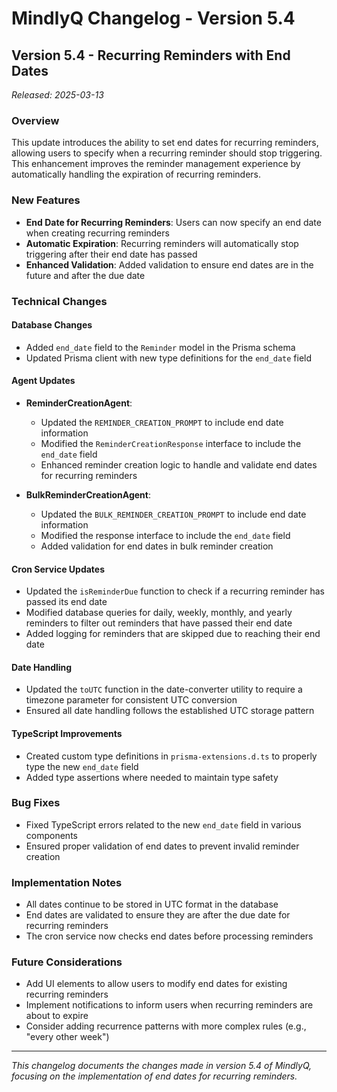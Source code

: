 # MindlyQ Changelog - Version 5.4

## Version 5.4 - Recurring Reminders with End Dates
*Released: 2025-03-13*

### Overview
This update introduces the ability to set end dates for recurring reminders, allowing users to specify when a recurring reminder should stop triggering. This enhancement improves the reminder management experience by automatically handling the expiration of recurring reminders.

### New Features
- **End Date for Recurring Reminders**: Users can now specify an end date when creating recurring reminders
- **Automatic Expiration**: Recurring reminders will automatically stop triggering after their end date has passed
- **Enhanced Validation**: Added validation to ensure end dates are in the future and after the due date

### Technical Changes

#### Database Changes
- Added `end_date` field to the `Reminder` model in the Prisma schema
- Updated Prisma client with new type definitions for the `end_date` field

#### Agent Updates
- **ReminderCreationAgent**:
  - Updated the `REMINDER_CREATION_PROMPT` to include end date information
  - Modified the `ReminderCreationResponse` interface to include the `end_date` field
  - Enhanced reminder creation logic to handle and validate end dates for recurring reminders

- **BulkReminderCreationAgent**:
  - Updated the `BULK_REMINDER_CREATION_PROMPT` to include end date information
  - Modified the response interface to include the `end_date` field
  - Added validation for end dates in bulk reminder creation

#### Cron Service Updates
- Updated the `isReminderDue` function to check if a recurring reminder has passed its end date
- Modified database queries for daily, weekly, monthly, and yearly reminders to filter out reminders that have passed their end date
- Added logging for reminders that are skipped due to reaching their end date

#### Date Handling
- Updated the `toUTC` function in the date-converter utility to require a timezone parameter for consistent UTC conversion
- Ensured all date handling follows the established UTC storage pattern

#### TypeScript Improvements
- Created custom type definitions in `prisma-extensions.d.ts` to properly type the new `end_date` field
- Added type assertions where needed to maintain type safety

### Bug Fixes
- Fixed TypeScript errors related to the new `end_date` field in various components
- Ensured proper validation of end dates to prevent invalid reminder creation

### Implementation Notes
- All dates continue to be stored in UTC format in the database
- End dates are validated to ensure they are after the due date for recurring reminders
- The cron service now checks end dates before processing reminders

### Future Considerations
- Add UI elements to allow users to modify end dates for existing recurring reminders
- Implement notifications to inform users when recurring reminders are about to expire
- Consider adding recurrence patterns with more complex rules (e.g., "every other week")

---

*This changelog documents the changes made in version 5.4 of MindlyQ, focusing on the implementation of end dates for recurring reminders.*
